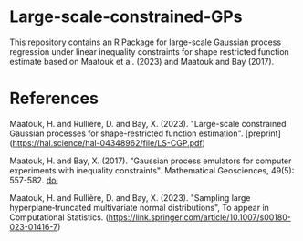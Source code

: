 # Large-scale-constrained-GPs
This repository contains an R Package for large-scale Gaussian process regression under linear inequality constraints for shape restricted function estimate based on Maatouk et al. (2023) and Maatouk and Bay (2017).
# References
Maatouk, H. and Rullière, D. and Bay, X. (2023). "Large-scale constrained Gaussian processes for shape-restricted function estimation". [preprint] (https://hal.science/hal-04348962/file/LS-CGP.pdf)

Maatouk, H. and Bay, X. (2017). "Gaussian process emulators for computer experiments with inequality constraints". Mathematical Geosciences, 49(5): 557-582. [doi](https://link.springer.com/article/10.1007/s11004-017-9673-2)

Maatouk, H. and Rullière, D. and Bay, X. (2023). "Sampling large hyperplane‐truncated multivariate normal distributions", To appear in Computational Statistics. (https://link.springer.com/article/10.1007/s00180-023-01416-7)
